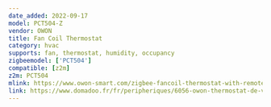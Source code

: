 ```yaml
---
date_added: 2022-09-17
model: PCT504-Z
vendor: OWON
title: Fan Coil Thermostat
category: hvac
supports: fan, thermostat, humidity, occupancy
zigbeemodel: ['PCT504']
compatible: [z2m]
z2m: PCT504
mlink: https://www.owon-smart.com/zigbee-fancoil-thermostat-with-remote-control-via-app-pct504-z-product/
link: https://www.domadoo.fr/fr/peripheriques/6056-owon-thermostat-de-ventilo-convecteur-zigbee-100v-240v.html
---
```

